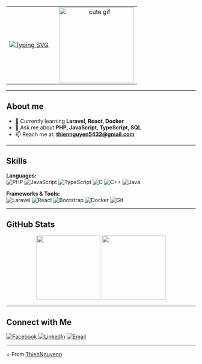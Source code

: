 <div align="center">
  <table style="vertical-align:middle;">
    <tr>
      <td style="vertical-align:middle; text-align:center; padding-right:20px;">
        <a href="https://git.io/typing-svg">
          <img src="https://readme-typing-svg.herokuapp.com?size=28&color=FF5733&center=true&vCenter=true&width=500&lines=Welcome+to+my+GitHub+Profile;I'm+Thien+Nguyenn;Passionate+about+coding!;Always+learning+new+things!" alt="Typing SVG" />
        </a>
      </td>
      <td style="vertical-align:middle; text-align:center;">
        <img src="https://media2.giphy.com/media/v1.Y2lkPTc5MGI3NjExbno3cWhlaDI3N3ljcXBjOTZrMXV5cDc3M3Axd3lmMGdpbW9ydnJydCZlcD12MV9pbnRlcm5hbF9naWZfYnlfaWQmY3Q9Zw/sZPQXNBBN7mbDALod9/giphy.gif" height="200" alt="cute gif" />
      </td>
    </tr>
  </table>
</div>





---

## About me
- 🌱 Currently learning **Laravel, React, Docker**
- 💬 Ask me about **PHP, JavaScript, TypeScript, SQL**
- 📫 Reach me at: **thiennguyen5432@gmail.com**

---

## Skills
**Languages:**  
![PHP](https://img.shields.io/badge/PHP-777BB4?style=for-the-badge&logo=php&logoColor=white)
![JavaScript](https://img.shields.io/badge/JavaScript-F7DF1E?style=for-the-badge&logo=javascript&logoColor=black)
![TypeScript](https://img.shields.io/badge/TypeScript-007ACC?style=for-the-badge&logo=typescript&logoColor=white)
![C](https://img.shields.io/badge/C-A8B9CC?style=for-the-badge&logo=c&logoColor=white)
![C++](https://img.shields.io/badge/C++-00599C?style=for-the-badge&logo=cplusplus&logoColor=white)
![Java](https://img.shields.io/badge/Java-007396?style=for-the-badge&logo=java&logoColor=white)


**Frameworks & Tools:**  
![Laravel](https://img.shields.io/badge/Laravel-FF2D20?style=for-the-badge&logo=laravel&logoColor=white)
![React](https://img.shields.io/badge/React-20232A?style=for-the-badge&logo=react&logoColor=61DAFB)
![Bootstrap](https://img.shields.io/badge/Bootstrap-563D7C?style=for-the-badge&logo=bootstrap&logoColor=white)
![Docker](https://img.shields.io/badge/Docker-2496ED?style=for-the-badge&logo=docker&logoColor=white)
![Git](https://img.shields.io/badge/Git-F05033?style=for-the-badge&logo=git&logoColor=white)

---

## GitHub Stats
<p align="center">
  <img height="170em" src="https://github-readme-stats.vercel.app/api?username=thiennguyenn&show_icons=true&theme=radical&custom_title=ThiennNguyen012's%20GitHub%20Stat" />
  <img height="170em" src="https://github-readme-stats.vercel.app/api/top-langs/?username=thiennguyenn&layout=compact&theme=radical" />
</p>

---

## Connect with Me
[![Facebook](https://img.shields.io/badge/Facebook-1877F2?style=for-the-badge&logo=facebook&logoColor=white)](https://www.facebook.com/Thiennguynn012/)
[![LinkedIn](https://img.shields.io/badge/LinkedIn-0A66C2?style=for-the-badge&logo=linkedin&logoColor=white)](https://linkedin.com/in/yourprofile)
[![Email](https://img.shields.io/badge/Email-D14836?style=for-the-badge&logo=gmail&logoColor=white)](mailto:thiennguyen5432@gmail.com)

---

⭐️ From [ThienNguyenn](https://github.com/Thiennguyenn012)
